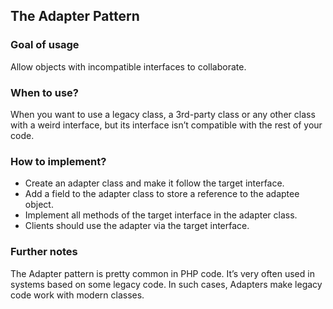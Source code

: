 ## The Adapter Pattern

### Goal of usage

Allow objects with incompatible interfaces to collaborate.

### When to use?

When you want to use a legacy class, a 3rd-party class or any other class with a weird interface, but its interface
isn’t compatible with the rest of your code.

### How to implement?

- Create an adapter class and make it follow the target interface.
- Add a field to the adapter class to store a reference to the adaptee object.
- Implement all methods of the target interface in the adapter class.
- Clients should use the adapter via the target interface.

### Further notes

The Adapter pattern is pretty common in PHP code. It’s very often used in systems based on some legacy code. In such
cases, Adapters make legacy code work with modern classes.